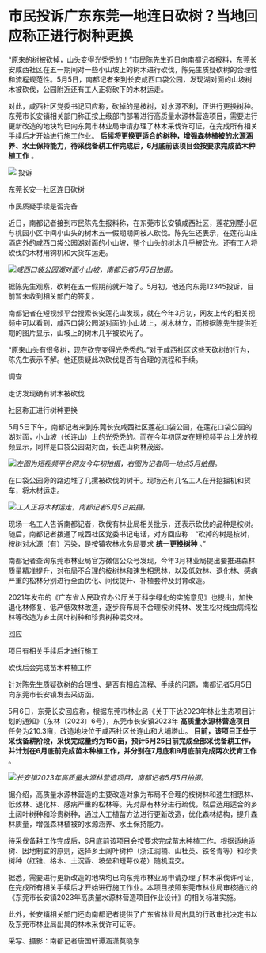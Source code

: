 # 市民投诉广东东莞一地连日砍树？当地回应称正进行树种更换

“原来的树被砍掉，山头变得光秃秃的！”市民陈先生近日向南都记者报料，东莞长安咸西社区在五一期间对一些小山坡上的树木进行砍伐，陈先生质疑砍树的合理性和流程规范性。5月5日，南都记者来到长安咸西口袋公园，发现湖对面的山坡树木被砍伐，公园附近还有工人正将砍下的木材运走。

对此，咸西社区党委书记回应称，砍掉的是桉树，对水源不利，正进行更换树种。东莞市长安镇相关部门称正按上级部门部署进行高质量水源林营造项目，需要进行更新改造的地块均已向东莞市林业局申请办理了林木采伐许可证，在完成所有相关手续后才开始进行施工作业。
**后续将更换更适合的树种，增强森林植被的水源涵养、水土保持能力，待采伐备耕工作完成后，6月底前该项目会按要求完成苗木种植工作** 。

![](https://inews.gtimg.com/om_bt/O3fwpqm6npP3weJ29TbjdUAdI3ObpOQqgwj-T8iiENL3AAA/1000)
投诉

东莞长安一社区连日砍树

市民质疑手续是否完备

近日，南都记者接到市民陈先生报料称，在东莞市长安镇咸西社区，莲花别墅小区与桃园小区中间小山头的树木五一假期期间被人砍伐。陈先生还表示，在莲花山庄酒店外的咸西口袋公园湖对面的小山坡，整个山头的树木几乎被砍光。还有工人将砍伐的木材用钩机和大货车运走。

![](https://inews.gtimg.com/om_bt/O1EE_aM2C8DLZb7dHDFK1Bo2phEPL8oFITSypk9JsGs6gAA/1000)_咸西口袋公园湖对面小山坡，南都记者5月5日拍摄。_

据陈先生观察，砍树在五一假期前就开始了。5月初，他还向东莞12345投诉，目前暂未收到相关部门的答复。

南都记者在短视频平台搜索长安莲花山发现，就在今年3月初，网友上传的相关视频中可以看到，咸西口袋公园湖对面的小山坡上，树木林立，而根据陈先生提供近期的图片显示，山坡上的树木几乎被砍光了。

“原来山头有很多树，现在砍完变得光秃秃的。”对于咸西社区这些天砍树的行为，陈先生表示不解。他还质疑此次砍伐是否有合理的流程和手续。

调查

走访发现确有树木被砍伐

社区称正进行树种更换

5月5日下午，南都记者来到东莞长安咸西社区莲花口袋公园，在莲花口袋公园的湖对面，小山坡（长连山）上的光秃秃的。而在今年初网友在短视频平台上发的视频显示，同样是口袋公园湖对面，长连山树林茂密。

![](https://inews.gtimg.com/om_bt/O2Prfu8jx0fcLzbTBlVorqdMB54DXlen5TLL7RW7QUEgUAA/1000)_左图为短视频平台网友今年初拍摄，右图为记者同一地点5月拍摄。_

在口袋公园旁的路边堆了几摞被砍伐的树干。现场还有几名工人在开挖掘机和货车，将木材运走。

![](https://inews.gtimg.com/om_bt/O18y3-pW3UCKpXmrkiOWIm-ZnC82gONyYR4wnebY1YGSIAA/1000)_工人正将木材运走，南都记者5月5日拍摄。_

现场一名工人告诉南都记者，砍伐有林业局相关批示，还表示砍伐的品种是桉树。随后，南都记者拨通了咸西社区党委书记电话，对方回应称：“砍掉的树是桉树，桉树对水源（有）污染，是按镇农林水务局要求
**统一更换树种** 。”

南都记者查询东莞市林业局官方微信公众号发现，今年3月林业局提出要推进森林质量精准提升，对布局不合理的桉树林和速生相思林，以及低效林、退化林、感病严重的松林分别进行全面优化、间伐提升、补植套种及封育改造。

2021年发布的《广东省人民政府办公厅关于科学绿化的实施意见》也提出，加快退化林修复、低产低效林改造，逐步将布局不合理桉树纯林、发生松材线虫病纯松林等改造为乡土阔叶树种和珍贵树种混交林。

回应

项目有相关手续后才进行施工

砍伐后会完成苗木种植工作

针对陈先生质疑砍树的合理性、是否有相应流程、手续的问题，南都记者5月5日向东莞市长安镇发去采访函。

5月6日，东莞长安回应称，根据东莞市林业局《关于下达2023年林业生态项目计划的通知》（东林〔2023〕6号），东莞市长安镇2023年
**高质量水源林营造项目** 任务为210.3亩，改造地块位于咸西社区长连山和大埔塔山。
**目前，该项目正处于采伐备耕阶段，采伐完成量约为150亩，预计5月25日前完成全部采伐备耕工作，并计划在6月底前完成苗木种植工作，并分别在7月底和9月底前完成两次抚育工作**
。

![](https://inews.gtimg.com/om_bt/O0_AfdTcEq2qtqgo6WERXhV2YyHIE43y-Pnb6xgZ53b6EAA/1000)_长安镇2023年高质量水源林营造项目，南都记者5月5日拍摄。_

据介绍，高质量水源林营造的主要改造对象为布局不合理的桉树林和速生相思林、低效林、退化林、感病严重的松林等。先对原有林分进行疏伐，然后选用适合的乡土阔叶树种和珍贵树种，通过人工植苗方法进行更新改造，优化森林结构，提升森林质量，增强森林植被的水源涵养、水土保持能力。

待采伐备耕工作完成后，6月底前该项目会按要求完成苗木种植工作。根据适地适树、因地制宜的原则，选择乡土阔叶树种（浙江润楠、山杜英、铁冬青等）和珍贵树种（红锥、格木、土沉香、坡垒和短萼仪花）随机混交。

据悉，需要进行更新改造的地块均已向东莞市林业局申请办理了林木采伐许可证，在完成所有相关手续后才开始进行施工作业。本项目按照东莞市林业局审核通过的《东莞市长安镇2023年高质量水源林营造项目作业设计》的相关标准实施。

此外，长安镇相关部门还向南都记者提供了广东省林业局出具的行政审批决定书以及东莞市林业局出具的林木采伐许可证等。

采写、摄影：南都记者唐国轩谭涵潇莫晓东

